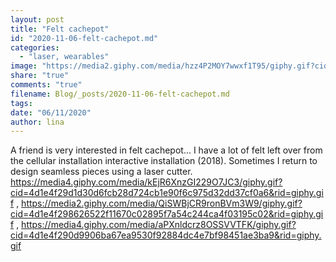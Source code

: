 ```yaml
---
layout: post
title: "Felt cachepot"
id: "2020-11-06-felt-cachepot.md"
categories:
  - "laser, wearables"
image: "https://media2.giphy.com/media/hzz4P2MOY7wwxf1T95/giphy.gif?cid=4d1e4f299d1c49ac3b9ec428087396f9157d8f8dd1c2444e&rid=giphy.gif"
share: "true"
comments: "true"
filename: Blog/_posts/2020-11-06-felt-cachepot.md
tags: 
date: "06/11/2020"
author: lina
---
```


A friend is very interested in felt cachepot... I have a lot of felt left over from the cellular installation interactive installation (2018). Sometimes I return to design seamless pieces using a laser cutter.
https://media4.giphy.com/media/kEjR6XnzGI229O7JC3/giphy.gif?cid=4d1e4f29d1d30d6fcb28d724cb1e90f6c975d32dd37cf0a6&rid=giphy.gif , https://media2.giphy.com/media/QiSWBjCR9ronBVm3W9/giphy.gif?cid=4d1e4f298626522f11670c02895f7a54c244ca4f03195c02&rid=giphy.gif , https://media4.giphy.com/media/aPXnldcrz8OSSVVTFK/giphy.gif?cid=4d1e4f290d9906ba67ea9530f92884dc4e7bf98451ae3ba9&rid=giphy.gif